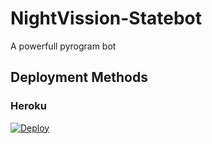 # NightVission-Statebot
A powerfull pyrogram bot

## Deployment Methods

### Heroku

[![Deploy](https://www.herokucdn.com/deploy/button.svg)](https://heroku.com/deploy?template=https://github.com/Captainamarica/GetAnyID-TeLeTiPs)
